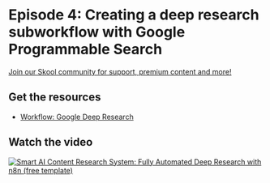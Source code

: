 # Episode 4: Creating a deep research subworkflow with Google Programmable Search

[Join our Skool community for support, premium content and more!](https://www.skool.com/ai-agents-az?gw4)

## Get the resources

- [Workflow: Google Deep Research](google_deep_research.json)

## Watch the video

[![Smart AI Content Research System: Fully Automated Deep Research with n8n (free template)](https://img.youtube.com/vi/Ylf58KNIkeU/0.jpg)](https://www.youtube.com/watch?v=Ylf58KNIkeU)
